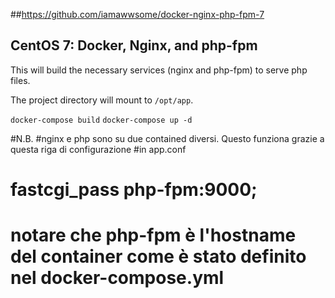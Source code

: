 ##https://github.com/iamawwsome/docker-nginx-php-fpm-7
## CentOS 7: Docker, Nginx, and php-fpm

This will build the necessary services (nginx and php-fpm) to serve php files.

The project directory will mount to ```/opt/app```.

```docker-compose build```
```docker-compose up -d```

#N.B.
#nginx e php sono su due contained diversi. Questo funziona grazie a questa riga di configurazione
#in app.conf
#    fastcgi_pass php-fpm:9000;
# notare che php-fpm è l'hostname del container come è stato definito nel docker-compose.yml
<!-- php-fpm: <------- Questo è l'hostname
  build:
    context: .
    dockerfile: .docker/php-fpm/Dockerfile
  expose:
    - "9000"
  volumes:
    - ${PWD}/html:/usr/share/nginx/html
  stdin_open: true
  tty: true -->

